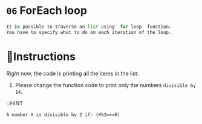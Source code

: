 # `06` ForEach loop

```py
It is possible to traverse an list using  for loop  function.
You have to specify what to do on each iteration of the loop.
```
# 📝Instructions
Right now, the code is printing all the items in the list:
 1. Please change the function code to print only
 the numbers `divisible by 14`.

💡HINT

`A number X is divisible by 2 if: (X%2===0)`